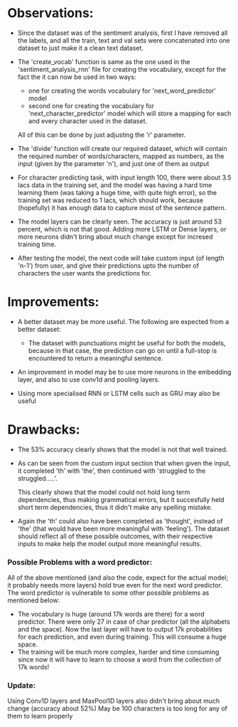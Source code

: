 # Observations:
- Since the dataset was of the sentiment analysis, first I have removed all the labels, and all the train, text and val sets were concatenated into one dataset to just make it a clean text dataset.
- The 'create_vocab' function is same as the one used in the 'sentiment_analysis_rnn' file for creating the vocabulary, except for the fact the it can now be used in two ways:
    - one for creating the words vocabulary for 'next_word_predictor' model
    - second one for creating the vocabulary for 'next_character_predictor' model which will store a mapping for each and every character used in the dataset. 
    
    All of this can be done by just adjusting the 'r' parameter.
- The 'divide' function will create our required dataset, which will contain the required number of words/characters, mapped as numbers, as the input (given by the parameter 'n'), and just one of them as output
- For character predicting task, with input length 100, there were about 3.5 lacs data in the training set, and the model was having a hard time learning them (was taking a huge time, with quite high error), so the training set was reduced to 1 lacs, which should work, because (hopefully) it has enough data to capture most of the sentence pattern.
- The model layers can be clearly seen. The accuracy is just around 53 percent, which is not that good. Adding more LSTM or Dense layers, or more neurons didn't bring about much change except for incresed training time.
- After testing the model, the next code will take custom input (of length 'n-1') from user, and give their predictions upto the number of characters the user wants the predictions for.

# Improvements:
- A better dataset may be more useful. The following are expected from a better dataset:

    - The dataset with punctuations might be useful for both the models, because in that case, the prediction can go on until a full-stop is encountered to return a meaningful sentence.

- An improvement in model may be to use more neurons in the embedding layer, and also to use conv1d and pooling layers.
- Using more specialised RNN or LSTM cells such as GRU may also be useful

# Drawbacks:
- The 53% accuracy clearly shows that the model is not that well trained.
- As can be seen from the custom input section that when given the input, it completed 'th' with 'the', then continued with 'struggled to the struggled.....'. 
  
  This clearly shows that the model could not hold long term dependencies, thus making grammatical errors, but it succesfully held short term dependencies, thus it didn't make any spelling mistake. 
- Again the 'th' could also have been completed as 'thought', instead of 'the' (that would have been more meaningful with 'feeling'). The dataset should reflect all of these possible outcomes, with their respective inputs to make help the model output more meaningful results.

### Possible Problems with a word predictor:
All of the above mentioned (and also the code, expect for the actual model; it probably needs more layers) hold true even for the next word predictor. The word predictor is vulnerable to some other possible problems as mentioned below:
- The vocabulary is huge (around 17k words are there) for a word predictor. There were only 27 in case of char predictor (all the alphabets and the space). Now the last layer will have to output 17k probabilities for each prediction, and even during training. This will consume a huge space.
- The training will be much more complex, harder and time consuming since now it will have to learn to choose a word from the collection of 17k words!

### Update:
Using Conv1D layers and MaxPool1D layers also didn't bring about much change (accuracy about 52%)
May be 100 characters is too long for any of them to learn properly
